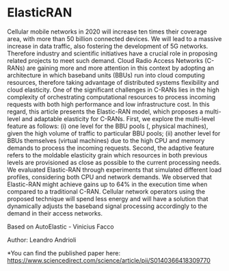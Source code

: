 ElasticRAN
===========

Cellular mobile networks in 2020 will increase ten times their coverage area, with more than 50 billion connected devices. We will lead to a massive increase in data traffic, also fostering the development of 5G networks. Therefore industry and scientific initiatives have a crucial role in proposing related projects to meet such demand. Cloud Radio Access Networks (C-RANs) are gaining more and more attention in this context by adopting an architecture in which baseband units (BBUs) run into cloud computing resources, therefore taking advantage of distributed systems flexibility and cloud elasticity. One of the significant challenges in C-RANs lies in the high complexity of orchestrating computational resources to process incoming requests with both high performance and low infrastructure cost. In this regard, this article presents the Elastic-RAN model, which proposes a multi-level and adaptable elasticity for C-RANs. First, we explore the multi-level feature as follows: (i) one level for the BBU pools (, physical machines), given the high volume of traffic to particular BBU pools; (ii) another level for BBUs themselves (virtual machines) due to the high CPU and memory demands to process the incoming requests. Second, the adaptive feature refers to the moldable elasticity grain which resources in both previous levels are provisioned as close as possible to the current processing needs. We evaluated Elastic-RAN through experiments that simulated different load profiles, considering both CPU and network demands. We observed that Elastic-RAN might achieve gains up to 64% in the execution time when compared to a traditional C-RAN. Cellular network operators using the proposed technique will spend less energy and will have a solution that dynamically adjusts the baseband signal processing accordingly to the demand in their access networks.

Based on AutoElastic - Vinicius Facco

Author: Leandro Andrioli

*You can find the published paper here: https://www.sciencedirect.com/science/article/pii/S0140366418309770

